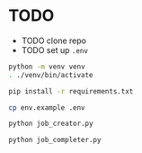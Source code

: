 # TODO

* TODO clone repo
* TODO set up `.env`

```bash
python -m venv venv
. ./venv/bin/activate
```

```bash
pip install -r requirements.txt
```

```bash
cp env.example .env
```

```bash
python job_creator.py
```

```bash
python job_completer.py
```